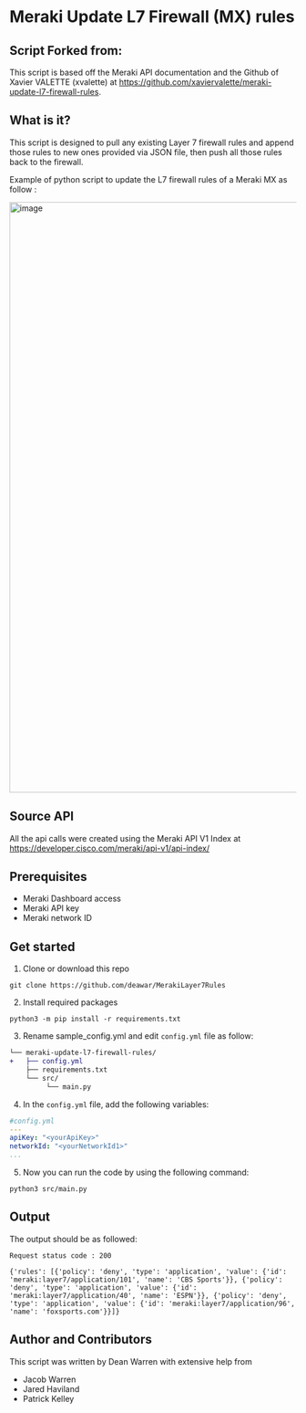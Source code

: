 # Meraki Update L7 Firewall (MX) rules

## Script Forked from:
This script is based off the Meraki API documentation and the Github of Xavier VALETTE (xvalette)
at https://github.com/xaviervalette/meraki-update-l7-firewall-rules.

## What is it?
This script is designed to pull any existing Layer 7 firewall rules and append those rules to new ones provided via JSON file, then push all those rules back to the firewall.

Example of python script to update the L7 firewall rules of a Meraki MX as follow :

<img width="1035" alt="image" src="https://user-images.githubusercontent.com/28600326/225572877-8f3d26bc-fc8b-4a5f-b449-207677317f8e.png">

## Source API
All the api calls were created using the Meraki API V1 Index at https://developer.cisco.com/meraki/api-v1/api-index/

## Prerequisites
- Meraki Dashboard access
- Meraki API key
- Meraki network ID

## Get started
1. Clone or download this repo
```console
git clone https://github.com/deawar/MerakiLayer7Rules
```
2. Install required packages
```console
python3 -m pip install -r requirements.txt
```
3. Rename sample_config.yml and edit ```config.yml``` file as follow:
```diff
└── meraki-update-l7-firewall-rules/
+   ├── config.yml
    ├── requirements.txt
    └── src/
         └── main.py  
```
4. In the ```config.yml``` file, add the following variables:
```yaml
#config.yml
---
apiKey: "<yourApiKey>"
networkId: "<yourNetworkId1>"
...

```

5. Now you can run the code by using the following command:
```console
python3 src/main.py
```

## Output
The output should be as followed:
```console
Request status code : 200 

{'rules': [{'policy': 'deny', 'type': 'application', 'value': {'id': 'meraki:layer7/application/101', 'name': 'CBS Sports'}}, {'policy': 'deny', 'type': 'application', 'value': {'id': 'meraki:layer7/application/40', 'name': 'ESPN'}}, {'policy': 'deny', 'type': 'application', 'value': {'id': 'meraki:layer7/application/96', 'name': 'foxsports.com'}}]}
```

## Author and Contributors
This script was written by Dean Warren with extensive help from 
- Jacob Warren
- Jared Haviland
- Patrick Kelley



